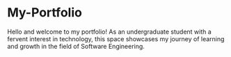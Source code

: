 # My-Portfolio
Hello and welcome to my portfolio! As an undergraduate student with a fervent interest in technology, this space showcases my journey of learning and growth in the field of Software Engineering. 
